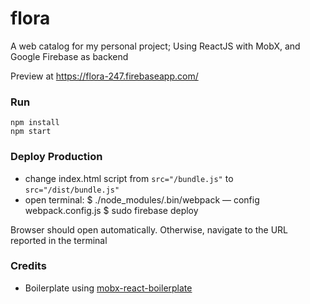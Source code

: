 flora
=====================

A web catalog for my personal project; Using ReactJS with MobX, and Google Firebase as backend

Preview at https://flora-247.firebaseapp.com/


### Run

```
npm install
npm start
```

### Deploy Production
- change index.html script from `src="/bundle.js"` to `src="/dist/bundle.js"`
- open terminal:
	$ ./node_modules/.bin/webpack — config webpack.config.js
	$ sudo firebase deploy

Browser should open automatically. Otherwise, navigate to the URL reported in the terminal

### Credits

* Boilerplate using [mobx-react-boilerplate](https://github.com/mobxjs/mobx-react-boilerplate)
